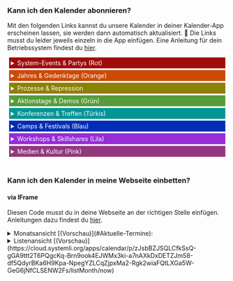 ### Kann ich den Kalender abonnieren?
Mit den folgenden Links kannst du unsere Kalender in deiner Kalender-App erscheinen lassen, sie werden dann automatisch aktualisiert. 🚀
Die Links musst du leider jeweils einzeln in die App einfügen.
Eine Anleitung für dein Betriebssystem findest du [hier](https://pad.kanthaus.online/Nextcloud?both=#Subscribe-to-Calendars).

<details style="padding: 4px; margin: 4px; background-color: #A00B0B; color: #FFF; border: none; cursor: pointer;"><summary>System-Events & Partys (Rot)</summary>
https://cloud.systemli.org/remote.php/dav/public-calendars/zJsbBZJSQLCfkSsQ?export
</details>
<details style="padding: 4px; margin: 4px; background-color: #CA4B06; color: #FFF; border: none; cursor: pointer;"><summary>Jahres &amp; Gedenktage (Orange)</summary>
https://cloud.systemli.org/remote.php/dav/public-calendars/gGA9ttt2T6PQgcKq?export
</details>
<details style="padding: 4px; margin: 4px; background-color: #8B8102; color: #FFF; border: none; cursor: pointer;"><summary>Prozesse & Repression</summary>
https://cloud.systemli.org/remote.php/dav/public-calendars/GeG6jNfCLSENW2Fs?export
</details>
<details style="padding: 4px; margin: 4px; background-color: #579B3B; color: #FFF; border: none; cursor: pointer;"><summary>Aktionstage &amp; Demos (Grün)</summary>
https://cloud.systemli.org/remote.php/dav/public-calendars/a7nAXkDxDETZJm58?export
</details>
<details style="padding: 4px; margin: 4px; background-color: #009696; color: #FFF; border: none; cursor: pointer;"><summary>Konferenzen &amp; Treffen (Türkis)</summary>
https://cloud.systemli.org/remote.php/dav/public-calendars/df5QdyrBKa6H9Kpa?export
</details>
<details style="padding: 4px; margin: 4px; background-color: #002DB5; color: #FFF; border: none; cursor: pointer;"><summary>Camps &amp; Festivals (Blau)</summary>
https://cloud.systemli.org/remote.php/dav/public-calendars/NpegYZLCqZjpxMa2?export
</details>
<details style="padding: 4px; margin: 4px; background-color: #972CD8; color: #FFF; border: none; cursor: pointer;"><summary>Workshops &amp; Skillshares (Lila)</summary>
https://cloud.systemli.org/remote.php/dav/public-calendars/Rgk2wiaFQtLXGa5W?export
</details>
<details style="padding: 4px; margin: 4px; background-color: #92387e; color: #FFF; border: none; cursor: pointer;"><summary>Medien &amp; Kultur (Pink)</summary>
https://cloud.systemli.org/remote.php/dav/public-calendars/Sb94a9Q4pw4fGXTm?export
</details>
<br>

### Kann ich den Kalender in meine Webseite einbetten?
#### via IFrame
Diesen Code musst du in deine Webseite an der richtigen Stelle einfügen. Anleitungen dazu findest du [hier](https://pad.kanthaus.online/s/Nextcloud#Embed-Calendars-into-Websites).

<details><summary>Monatsansicht [(Vorschau)](#Aktuelle-Termine):</summary>
    `<iframe width="100%" height="840" src="https://cloud.systemli.org/apps/calendar/embed/zJsbBZJSQLCfkSsQ-gGA9ttt2T6PQgcKq-GeG6jNfCLSENW2Fs-Brn9ook4EJWMx3ki-a7nAXkDxDETZJm58-df5QdyrBKa6H9Kpa-NpegYZLCqZjpxMa2-Rgk2wiaFQtLXGa5W-Sb94a9Q4pw4fGXTm/dayGridMonth/now"></iframe>`
</details>
<details><summary>Listenansicht [(Vorschau)](https://cloud.systemli.org/apps/calendar/p/zJsbBZJSQLCfkSsQ-gGA9ttt2T6PQgcKq-Brn9ook4EJWMx3ki-a7nAXkDxDETZJm58-df5QdyrBKa6H9Kpa-NpegYZLCqZjpxMa2-Rgk2wiaFQtLXGa5W-GeG6jNfCLSENW2Fs/listMonth/now)</summary>
    `<iframe width="100%" height="840" src="https://cloud.systemli.org/apps/calendar/embed/zJsbBZJSQLCfkSsQ-gGA9ttt2T6PQgcKq-GeG6jNfCLSENW2Fs-Brn9ook4EJWMx3ki-a7nAXkDxDETZJm58-df5QdyrBKa6H9Kpa-NpegYZLCqZjpxMa2-Rgk2wiaFQtLXGa5W-Sb94a9Q4pw4fGXTm/listMonth/now></iframe>`
</details>

- [Legende kopieren](https://bin.disroot.org/?caf86837d54480d4#9s37p2s4xRzYFVvccVSSvE6ePGpC9hVijegv9N7Zoe1G)

#### via ICS Calendar Plugin für Wordpress
<details style="padding: 4px; margin: 4px; background-color: #579B3B; color: #FFF; border: none; cursor: pointer;"><summary>Diese ist die ICS Feed URL die du brauchst:</summary>
    <code>https://cloud.systemli.org/apps/calendar/p/zJsbBZJSQLCfkSsQ|https://cloud.systemli.org/apps/calendar/p/gGA9ttt2T6PQgcKq|https://cloud.systemli.org/apps/calendar/p/GeG6jNfCLSENW2Fs|https://cloud.systemli.org/apps/calendar/p/Brn9ook4EJWMx3ki|https://cloud.systemli.org/apps/calendar/p/a7nAXkDxDETZJm58|https://cloud.systemli.org/apps/calendar/p/df5QdyrBKa6H9Kpa|https://cloud.systemli.org/apps/calendar/p/NpegYZLCqZjpxMa2|https://cloud.systemli.org/apps/calendar/p/Rgk2wiaFQtLXGa5W|https://cloud.systemli.org/apps/calendar/p/Sb94a9Q4pw4fGXTm</code>
</details>

